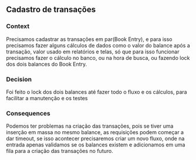 ## Cadastro de transações

### Context

Precisamos cadastrar as transações em par(Book Entry), e para isso precisamos fazer alguns cálculos de dados como o valor do balance após a transação, valor usado em relatórios e telas, só que para isso funcionar precisamos fazer o cálculo no banco, ou na hora de busca, ou fazendo lock dos dois balances do Book Entry.

### Decision

Foi feito o lock dos dois balances até fazer todo o fluxo e os cálculos, para facilitar a manutenção e os testes

### Consequences

Podemos ter problemas na criação das transações, pois se tiver uma inserção em massa no mesmo balance, as requisições podem começar a dar timeout, se isso acontecer precisaremos criar um novo fluxo, onde na entrada apenas validamos se os balances existem e adicionamos em uma fila para a criação das transações no futuro.
